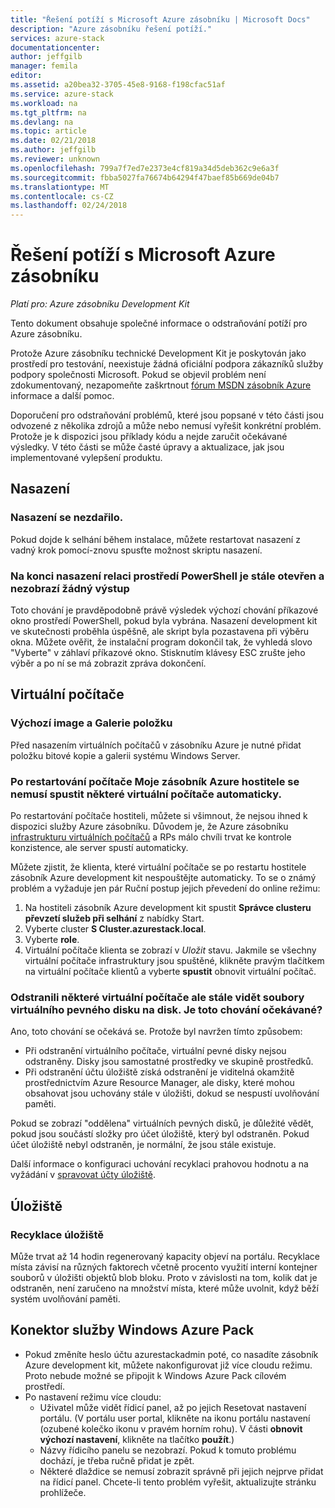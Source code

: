 ```yaml
---
title: "Řešení potíží s Microsoft Azure zásobníku | Microsoft Docs"
description: "Azure zásobníku řešení potíží."
services: azure-stack
documentationcenter: 
author: jeffgilb
manager: femila
editor: 
ms.assetid: a20bea32-3705-45e8-9168-f198cfac51af
ms.service: azure-stack
ms.workload: na
ms.tgt_pltfrm: na
ms.devlang: na
ms.topic: article
ms.date: 02/21/2018
ms.author: jeffgilb
ms.reviewer: unknown
ms.openlocfilehash: 799a7f7ed7e2373e4cf819a34d5deb362c9e6a3f
ms.sourcegitcommit: fbba5027fa76674b64294f47baef85b669de04b7
ms.translationtype: MT
ms.contentlocale: cs-CZ
ms.lasthandoff: 02/24/2018
---
```

# <a name="microsoft-azure-stack-troubleshooting"></a>Řešení potíží s Microsoft Azure zásobníku

*Platí pro: Azure zásobníku Development Kit*

Tento dokument obsahuje společné informace o odstraňování potíží pro Azure zásobníku. 

Protože Azure zásobníku technické Development Kit je poskytován jako prostředí pro testování, neexistuje žádná oficiální podpora zákazníků služby podpory společnosti Microsoft. Pokud se objevil problém není zdokumentovaný, nezapomeňte zaškrtnout [fórum MSDN zásobník Azure](https://social.msdn.microsoft.com/Forums/azure/home?forum=azurestack) informace a další pomoc.  

Doporučení pro odstraňování problémů, které jsou popsané v této části jsou odvozené z několika zdrojů a může nebo nemusí vyřešit konkrétní problém. Protože je k dispozici jsou příklady kódu a nejde zaručit očekávané výsledky. V této části se může časté úpravy a aktualizace, jak jsou implementované vylepšení produktu.

## <a name="deployment"></a>Nasazení
### <a name="deployment-failure"></a>Nasazení se nezdařilo.
Pokud dojde k selhání během instalace, můžete restartovat nasazení z vadný krok pomocí-znovu spusťte možnost skriptu nasazení.  


### <a name="at-the-end-of-the-deployment-the-powershell-session-is-still-open-and-doesnt-show-any-output"></a>Na konci nasazení relaci prostředí PowerShell je stále otevřen a nezobrazí žádný výstup
Toto chování je pravděpodobně právě výsledek výchozí chování příkazové okno prostředí PowerShell, pokud byla vybrána. Nasazení development kit ve skutečnosti proběhla úspěšně, ale skript byla pozastavena při výběru okna. Můžete ověřit, že instalační program dokončil tak, že vyhledá slovo "Vyberte" v záhlaví příkazové okno.  Stisknutím klávesy ESC zrušte jeho výběr a po ní se má zobrazit zpráva dokončení.

## <a name="virtual-machines"></a>Virtuální počítače
### <a name="default-image-and-gallery-item"></a>Výchozí image a Galerie položku
Před nasazením virtuálních počítačů v zásobníku Azure je nutné přidat položku bitové kopie a galerii systému Windows Server.

### <a name="after-restarting-my-azure-stack-host-some-vms-may-not-automatically-start"></a>Po restartování počítače Moje zásobník Azure hostitele se nemusí spustit některé virtuální počítače automaticky.
Po restartování počítače hostiteli, můžete si všimnout, že nejsou ihned k dispozici služby Azure zásobníku.  Důvodem je, že Azure zásobníku [infrastrukturu virtuálních počítačů](azure-stack-architecture.md#virtual-machine-roles) a RPs málo chvíli trvat ke kontrole konzistence, ale server spustí automaticky.

Můžete zjistit, že klienta, které virtuální počítače se po restartu hostitele zásobník Azure development kit nespouštějte automaticky. To se o známý problém a vyžaduje jen pár Ruční postup jejich převedení do online režimu:

1.  Na hostiteli zásobník Azure development kit spustit **Správce clusteru převzetí služeb při selhání** z nabídky Start.
2.  Vyberte cluster **S Cluster.azurestack.local**.
3.  Vyberte **role**.
4.  Virtuální počítače klienta se zobrazí v *Uložit* stavu. Jakmile se všechny virtuální počítače infrastruktury jsou spuštěné, klikněte pravým tlačítkem na virtuální počítače klientů a vyberte **spustit** obnovit virtuální počítač.

### <a name="i-have-deleted-some-virtual-machines-but-still-see-the-vhd-files-on-disk-is-this-behavior-expected"></a>Odstranili některé virtuální počítače ale stále vidět soubory virtuálního pevného disku na disk. Je toto chování očekávané?
Ano, toto chování se očekává se. Protože byl navržen tímto způsobem:

* Při odstranění virtuálního počítače, virtuální pevné disky nejsou odstraněny. Disky jsou samostatné prostředky ve skupině prostředků.
* Při odstranění účtu úložiště získá odstranění je viditelná okamžitě prostřednictvím Azure Resource Manager, ale disky, které mohou obsahovat jsou uchovány stále v úložišti, dokud se nespustí uvolňování paměti.

Pokud se zobrazí "oddělena" virtuálních pevných disků, je důležité vědět, pokud jsou součástí složky pro účet úložiště, který byl odstraněn. Pokud účet úložiště nebyl odstraněn, je normální, že jsou stále existuje.

Další informace o konfiguraci uchování recyklaci prahovou hodnotu a na vyžádání v [spravovat účty úložiště](azure-stack-manage-storage-accounts.md).

## <a name="storage"></a>Úložiště
### <a name="storage-reclamation"></a>Recyklace úložiště
Může trvat až 14 hodin regenerovaný kapacity objeví na portálu. Recyklace místa závisí na různých faktorech včetně procento využití interní kontejner souborů v úložišti objektů blob bloku. Proto v závislosti na tom, kolik dat je odstraněn, není zaručeno na množství místa, které může uvolnit, když běží systém uvolňování paměti.

## <a name="windows-azure-pack-connector"></a>Konektor služby Windows Azure Pack
* Pokud změníte heslo účtu azurestackadmin poté, co nasadíte zásobník Azure development kit, můžete nakonfigurovat již více cloudu režimu. Proto nebude možné se připojit k Windows Azure Pack cílovém prostředí.
* Po nastavení režimu více cloudu:
    * Uživatel může vidět řídicí panel, až po jejich Resetovat nastavení portálu. (V portálu user portal, klikněte na ikonu portálu nastavení (ozubené kolečko ikonu v pravém horním rohu). V části **obnovit výchozí nastavení**, klikněte na tlačítko **použít**.)
    * Názvy řídicího panelu se nezobrazí. Pokud k tomuto problému dochází, je třeba ručně přidat je zpět.
    * Některé dlaždice se nemusí zobrazit správně při jejich nejprve přidat na řídicí panel. Chcete-li tento problém vyřešit, aktualizujte stránku prohlížeče.



